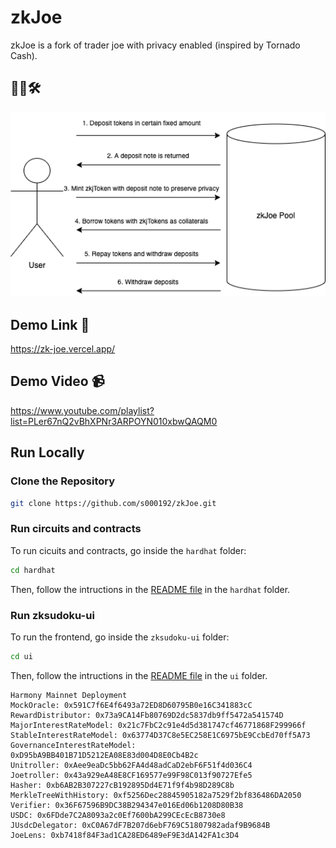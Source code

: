 # zkJoe

zkJoe is a fork of trader joe with privacy enabled (inspired by Tornado Cash).

## 👨‍🔧🛠
<p align="center">
  <img width='600' src="./diagram/zkjoe.png">
</p>

## Demo Link 🔗
https://zk-joe.vercel.app/

## Demo Video 📹
https://www.youtube.com/playlist?list=PLer67nQ2vBhXPNr3ARPOYN010xbwQAQM0

## Run Locally

### Clone the Repository

```bash
git clone https://github.com/s000192/zkJoe.git
```

### Run circuits and contracts

To run cicuits and contracts, go inside the `hardhat` folder:

```bash
cd hardhat
```

Then, follow the intructions in the [README file](/hardhat/README.md) in the `hardhat` folder.

### Run zksudoku-ui

To run the frontend, go inside the `zksudoku-ui` folder:

```bash
cd ui
```

Then, follow the intructions in the [README file](/ui/README.md) in the `ui` folder.

```
Harmony Mainnet Deployment
MockOracle: 0x591C7f6E4f6493a72ED8D60795B0e16C341883cC
RewardDistributor: 0x73a9CA14Fb80769D2dc5837db9ff5472a541574D
MajorInterestRateModel: 0x21c7FbC2c91e4d5d381747cf46771868F299966f
StableInterestRateModel: 0x63774D37C8e5EC258E1C6975bE9CcbEd70ff5A73
GovernanceInterestRateModel: 0xD95bA9BB401B71D5212EA08E83d004D8E0Cb4B2c
Unitroller: 0xAee9eaDc5bb62FA4d48adCaD2ebF6F51f4d036C4
Joetroller: 0x43a929eA48E8CF169577e99F98C013f90727Efe5
Hasher: 0xb6AB2B307227cB192895Dd4E71f9f4b98D289C8b
MerkleTreeWithHistory: 0xf5256Dec28845905182a7529f2bf836486DA2050
Verifier: 0x36F67596B9DC38B294347e016Ed06b1208D80B38
USDC: 0x6FDde7C2A8093a2c0Ef7600bA299CEcEcB8730e8
JUsdcDelegator: 0xC0A67dF7B207d6ebF769C51807982adaf9B9684B
JoeLens: 0xb7418f84F3ad1CA28ED6489eF9E3dA142FA1c3D4
```